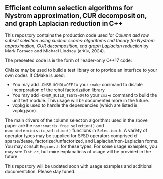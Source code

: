## Efficient column selection algorithms for Nystrom approximation, CUR decomposition, and graph Laplacian reduction in C++

This repository contains the production code used for *Column and row subset selection using nuclear scores: algorithms and theory for Nystrom approximation, CUR decomposition, and graph Laplacian reduction* by Mark Fornace and Michael Lindsey (arXiv, 2024). 

The presented code is in the form of header-only C++17 code: 

CMake may be used to build a test library or to provide an interface to your own codes. If CMake is used:
- You may add `-DNSM_RCHOL=OFF` to your `cmake` command to disable incorporation of the rchol factorization library
- You may add `-DNSM_BUILD_TESTS=ON` to your `cmake` command to build the unit test module. This usage will be documented more in the future.
- vcpkg is used to handle the dependencies (which are listed in vcpkg.json)

The main drivers of the column selection algorithms used in the above paper are the `nsm::matrix_free_selection()` and `nsm::deterministic_selection()` functions in `Selection.h`. A variety of operator types may be supplied for SPSD operators comprised of sparse/dense, factorized/unfactorized, and Laplacian/non-Laplacian forms. You may consult `Engines.h` for these types. For some usage examples, you may see `Test.cc`, but more explanations of usage will be provided in the future.

This repository will be updated soon with usage examples and additional documentation. Please stay tuned.


<!-- 
```bash
cmake
ninja
```

```bash

``` -->
